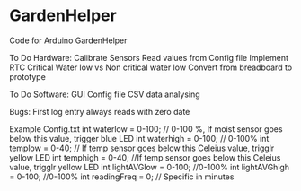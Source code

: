 # GardenHelper
Code for Arduino GardenHelper


To Do Hardware:
Calibrate Sensors
Read values from Config file
Implement RTC
Critical Water low vs Non critical water low
Convert from breadboard to prototype

To Do Software:
GUI
Config file
CSV data analysing 

Bugs:
First log entry always reads with zero date

Example Config.txt
int waterlow = 0-100; // 0-100 %, If moist sensor goes below this value, trigger blue LED
int waterhigh = 0-100; // 0-100%
int templow = 0-40; // If temp sensor goes below this Celeius value, trigglr yellow LED
int temphigh = 0-40; //If temp sensor goes below this Celeius value, trigglr yellow LED
int lightAVGlow = 0-100; //0-100%
int lightAVGhigh = 0-100; //0-100%
int readingFreq = 0; // Specific in minutes 

